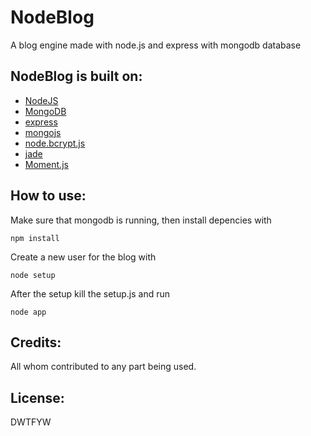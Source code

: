 NodeBlog
========

A blog engine made with node.js and express with mongodb database

NodeBlog is built on:
---------------------
* [NodeJS][NodeJS]
* [MongoDB][MongoDB]
* [express][express]
* [mongojs][mongojs]
* [node.bcrypt.js][bcrypt]
* [jade][jade]
* [Moment.js][moment]

How to use:
-----------

Make sure that mongodb is running, then install depencies with 
``` 
npm install
```

Create a new user for the blog with 
``` 
node setup
```

After the setup kill the setup.js and run 
``` 
node app
```

Credits:
--------
All whom contributed to any part being used.

License:
--------
DWTFYW

[NodeJS]: http://nodejs.org
[MongoDB]: http://www.mongodb.org
[express]: http://expressjs.com/
[mongojs]: https://github.com/gett/mongojs
[bcrypt]: https://github.com/ncb000gt/node.bcrypt.js
[jade]: http://jade-lang.com
[moment]: http://momentjs.com/